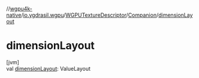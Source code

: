 //[wgpu4k-native](../../../../index.md)/[io.ygdrasil.wgpu](../../index.md)/[WGPUTextureDescriptor](../index.md)/[Companion](index.md)/[dimensionLayout](dimension-layout.md)

# dimensionLayout

[jvm]\
val [dimensionLayout](dimension-layout.md): ValueLayout